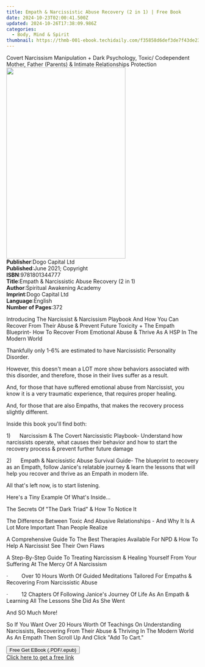 ```yaml
---
title: Empath & Narcissistic Abuse Recovery (2 in 1) | Free Book
date: 2024-10-23T02:00:41.500Z
updated: 2024-10-26T17:38:09.986Z
categories:
  - Body, Mind & Spirit
thumbnail: https://thmb-001-ebook.techidaily.com/f35858d6def3de7f43de23b81f9fdf11ebca31ac070808bbe578ba89a4321926.jpg
---
```

<main id="book-container">
  <div class="flex flex-col">
    <div class="book-brief flex-1 py-6 px-4 sm:p-6 md:py-10 md:px-8">
      <!-- brief-->
      <div class="book-brief-main">
        Covert Narcissism Manipulation + Dark Psychology, Toxic/ Codependent
        Mother, Father (Parents) & Intimate Relationships Protection
      </div>
    </div>
    <div
      class="book-meta-info flex-1 grid gap-4 col-start-1 col-end-3 row-start-1 sm:mb-6 sm:grid-cols-4 lg:gap-6 lg:col-start-2 lg:row-end-6 lg:row-span-6 lg:mb-0"
    >
      <div
        class="book-meta-info-left place-content-center mt-4 p-4 text-sm leading-6 col-start-2 col-span-2 dark:text-slate-400"
      >
        <img
          class="w-full h-500 object-cover rounded-lg sm:h-255 sm:col-span-2 lg:col-span-full"
          src="https://img-001-ebook.techidaily.com/dbd6a88da65b58c82d6926f452270d454fe6a0843db39ae1334ccc6ed9eedee5.jpg"
          alt=""
          width="312"
          height="500"
        />
      </div>
      <div
        class="book-meta-info-right mt-2 col-start-1 row-start-2 col-span-3 self-center"
      >
        <!-- meta data  -->
        <div class="flex flex-col px-4 md:px-8">
          <div class="flex-1">
            <strong>Publisher</strong>:<span class="px-2"
              >Dogo Capital Ltd</span
            >
          </div>
          <div class="flex-1">
            <strong>Published</strong>:<span class="px-2"
              >June 2021; Copyright</span
            >
          </div>
          <div class="flex-1">
            <strong>ISBN</strong>:<span class="px-2">9781801344777</span>
          </div>
          <div class="flex-1">
            <strong>Title</strong>:<span class="px-2"
              >Empath &amp; Narcissistic Abuse Recovery (2 in 1)</span
            >
          </div>
          <div class="flex-1">
            <strong>Author</strong>:<span class="px-2"
              >Spiritual Awakening Academy</span
            >
          </div>
          <div class="flex-1">
            <strong>Imprint</strong>:<span class="px-2">Dogo Capital Ltd</span>
          </div>
          <div class="flex-1">
            <strong>Language</strong>:<span class="px-2">English</span>
          </div>
          <div class="flex-1">
            <strong>Number of Pages</strong>:<span class="px-2">372</span>
          </div>
        </div>
      </div>
    </div>
    <div class="book-description flex-1 py-6 px-4 sm:p-6 md:py-10 md:px-8">
      <div class="book-description-main">
        <div accordion-content="" id="description">
          <p></p>
          <p>
            Introducing The Narcissist &amp; Narcissism Playbook And How You Can
            Recover From Their Abuse &amp; Prevent Future Toxicity + The Empath
            Blueprint- How To Recover From Emotional Abuse &amp; Thrive As A HSP
            In The Modern World
          </p>
          <p>
            Thankfully only 1-6% are estimated to have Narcissistic Personality
            Disorder.
          </p>
          <p>
            However, this doesn't mean a LOT more show behaviors associated with
            this disorder, and therefore, those in their lives suffer as a
            result.
          </p>
          <p>
            And, for those that have suffered emotional abuse from Narcissist,
            you know it is a very traumatic experience, that requires proper
            healing.
          </p>
          <p>
            And, for those that are also Empaths, that makes the recovery
            process slightly different.
          </p>
          <p>Inside this book you'll find both:</p>
          <p>
            1)&nbsp;&nbsp;&nbsp;&nbsp;&nbsp;&nbsp;Narcissism &amp; The Covert
            Narcissistic Playbook- Understand how narcissists operate, what
            causes their behavior and how to start the recovery process &amp;
            prevent further future damage
          </p>
          <p>
            2)&nbsp;&nbsp;&nbsp;&nbsp;&nbsp;&nbsp;Empath &amp; Narcissistic
            Abuse Survival Guide- The blueprint to recovery as an Empath, follow
            Janice's relatable journey &amp; learn the lessons that will help
            you recover and thrive as an Empath in modern life.
          </p>
          <p>All that's left now, is to start listening.</p>
          <p>Here's a Tiny Example Of What's Inside...</p>
          <p>The Secrets Of "The Dark Triad" &amp; How To Notice It</p>
          <p>
            The Difference Between Toxic And Abusive Relationships - And Why It
            Is A Lot More Important Than People Realize
          </p>
          <p>
            A Comprehensive Guide To The Best Therapies Available For NPD &amp;
            How To Help A Narcissist See Their Own Flaws
          </p>
          <p>
            A Step-By-Step Guide To Treating Narcissism &amp; Healing Yourself
            From Your Suffering At The Mercy Of A Narcissism&nbsp;
          </p>
          <p>
            ·&nbsp;&nbsp;&nbsp;&nbsp;&nbsp;&nbsp;&nbsp;&nbsp;&nbsp;Over 10 Hours
            Worth Of Guided Meditations Tailored For Empaths &amp; Recovering
            From Narcissistic Abuse
          </p>
          <p>
            ·&nbsp;&nbsp;&nbsp;&nbsp;&nbsp;&nbsp;&nbsp;&nbsp;&nbsp;12 Chapters
            Of Following Janice's Journey Of Life As An Empath &amp; Learning
            All The Lessons She Did As She Went
          </p>
          <p>And SO Much More!</p>
          <p>
            So If You Want Over 20 Hours Worth Of Teachings On Understanding
            Narcissists, Recovering From Their Abuse &amp; Thriving In The
            Modern World As An Empath Then Scroll Up And Click "Add To Cart."
          </p>
          <p></p>
        </div>
        <div class="accordion-fader"></div>
      </div>
    </div>
    <div class="book-excerpts flex-1 py-6 px-4 sm:p-6 md:py-10 md:px-8"></div>
    <div
      class="book-about-author flex-1 py-6 px-4 sm:p-6 md:py-10 md:px-8"
    ></div>
    <div class="book-free-get flex-1 py-6 px-4 sm:p-6 md:py-10 md:px-8">
      <button
        id="btn-free-get"
        class="bg-blue-500 hover:bg-blue-700 text-white font-bold py-2 px-4 rounded"
      >
        Free Get EBook (.PDF/.epub)
      </button>
      <div id="countdown-display" class="px-2 text-lg mt-2"></div>
      <a
        id="free-link"
        class="hidden bg-blue-500 hover:bg-blue-700 text-white font-bold py-2 px-4 rounded"
        href="https://www.ebooks.com/en-us/book/210324344/empath-narcissistic-abuse-recovery-2-in-1/spiritual-awakening-academy/"
        target="_blank"
        >Click here to get a free link</a
      >
    </div>
    <script>
      let countdownTime = 0;
      let countdownInterval = null;
      document
        .getElementById('btn-free-get')
        .addEventListener('click', startCountdown);
      function startCountdown() {
        countdownTime = new Date().getTime() + 60000 * 3;
        countdownInterval = setInterval(updateCountdown, 1000);
        document.getElementById('btn-free-get').disabled = true;
        document
          .getElementById('btn-free-get')
          .classList.add('bg-gray-500', 'cursor-not-allowed');
      }
      function updateCountdown() {
        let currentTime = new Date().getTime();
        let timeLeft = countdownTime - currentTime;
        let secondsLeft = Math.floor(timeLeft / 1000);
        document.getElementById('countdown-display').innerHTML =
          `Remaining time: ${secondsLeft} seconds.`;
        if (secondsLeft <= 0) {
          clearInterval(countdownInterval);
          document.getElementById('btn-free-get').classList.add('hidden');
          document.getElementById('free-link').classList.remove('hidden');
          document.getElementById('countdown-display').innerHTML = '';
        }
      }
    </script>
  </div>
</main>

<ins class="adsbygoogle"
      style="display:block"
      data-ad-client="ca-pub-7571918770474297"
      data-ad-slot="8358498916"
      data-ad-format="auto"
      data-full-width-responsive="true"></ins>
    